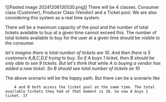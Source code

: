 ![[Pasted image 20241206130530.png]]
There will be 4 classes. Consumer class (Customer), Producer Class (Vendor) and a Ticket pool. We are also considering this system as a real time system.

There will be a maximum capacity of the pool and the number of total tickets available to buy at a given time cannot exceed this. The number of total tickets available to buy for the user at a given time should be visible to the consumer. 

*let's imagine there is total number of tickets are 10. And then there is 5 customers A,B,C,D,E trying to buy. So if A buys 1 ticket, then B should be only able to see 9 tickets.*
*But let's think that while A is buying a vendor has added a new ticket. So B should see total number of tickets as 10*

The above scenario will be the happy path. But there can be a scenario like

		A and B both access the ticket pool at the same time. The total available tickets they had at that moment is 10. So now A buys 1 ticket. If 